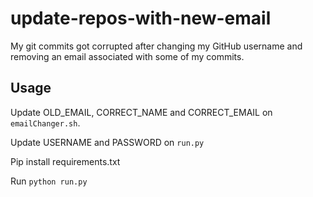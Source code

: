 # update-repos-with-new-email

My git commits got corrupted after changing my GitHub username and removing an email associated with some of my commits.

## Usage
Update OLD_EMAIL, CORRECT_NAME and CORRECT_EMAIL on `emailChanger.sh`.

Update USERNAME and PASSWORD on `run.py`

Pip install requirements.txt

Run `python run.py`